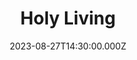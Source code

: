 ---
video:
  type: vimeo
  id: 858454254
speaker:
  permalink: bart-wilkins
  name: Bart Wilkins
title: Holy Living
image: https://i.imgur.com/s4smysQ.png
date: 2023-08-27T14:30:00.000Z
series: "jesus-is-coming"
---
